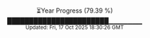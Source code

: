 <p align="center">
⏳Year Progress (79.39 %) <br>
███████████████████████▁▁▁▁▁▁▁ <br>
<sub>Updated: Fri, 17 Oct 2025 18:30:26 GMT</sub>
</p>

